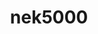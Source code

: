 ---
title: "nek5000"
layout: cache
categories: [package, v0.20]
meta: {"versions": ["19.0"], "compilers": ["gcc@=7.3.1"], "oss": ["amzn2"], "platforms": ["linux"], "targets": ["aarch64", "neoverse_n1", "x86_64_v3"], "stacks": ["aws-ahug", "aws-ahug-aarch64"], "num_specs": 6, "num_specs_by_stack": {"aws-ahug-aarch64": 4, "aws-ahug": 2}}
spec_details: [{"hash": "7dnh5v2iwnashlfhteth7kxyk2yz437r", "compiler": "gcc@=7.3.1", "versions": ["19.0"], "os": "amzn2", "platform": "linux", "target": "aarch64", "variants": ["build_system=generic", "+mpi", "+profiling", "~visit"], "stacks": ["aws-ahug-aarch64"], "size": "-", "tarball": "https://binaries.spack.io/releases/v0.20/build_cache/linux-amzn2-aarch64/gcc-7.3.1/nek5000-19.0/linux-amzn2-aarch64-gcc-7.3.1-nek5000-19.0-7dnh5v2iwnashlfhteth7kxyk2yz437r.spack"}, {"hash": "6iecpdggjcrnigk2xe4jgtcgb6ot43ld", "compiler": "gcc@=7.3.1", "versions": ["19.0"], "os": "amzn2", "platform": "linux", "target": "aarch64", "variants": ["build_system=generic", "+mpi", "+profiling", "~visit"], "stacks": ["aws-ahug-aarch64"], "size": "-", "tarball": "https://binaries.spack.io/releases/v0.20/build_cache/linux-amzn2-aarch64/gcc-7.3.1/nek5000-19.0/linux-amzn2-aarch64-gcc-7.3.1-nek5000-19.0-6iecpdggjcrnigk2xe4jgtcgb6ot43ld.spack"}, {"hash": "52lnrzjntbekdnlkhnpbmpdlrmsg47qg", "compiler": "gcc@=7.3.1", "versions": ["19.0"], "os": "amzn2", "platform": "linux", "target": "neoverse_n1", "variants": ["build_system=generic", "+mpi", "+profiling", "~visit"], "stacks": ["aws-ahug-aarch64"], "size": "-", "tarball": "https://binaries.spack.io/releases/v0.20/build_cache/linux-amzn2-neoverse_n1/gcc-7.3.1/nek5000-19.0/linux-amzn2-neoverse_n1-gcc-7.3.1-nek5000-19.0-52lnrzjntbekdnlkhnpbmpdlrmsg47qg.spack"}, {"hash": "wln42zv5tyrj4fioog43bpdgdkovuca6", "compiler": "gcc@=7.3.1", "versions": ["19.0"], "os": "amzn2", "platform": "linux", "target": "neoverse_n1", "variants": ["build_system=generic", "+mpi", "+profiling", "~visit"], "stacks": ["aws-ahug-aarch64"], "size": "-", "tarball": "https://binaries.spack.io/releases/v0.20/build_cache/linux-amzn2-neoverse_n1/gcc-7.3.1/nek5000-19.0/linux-amzn2-neoverse_n1-gcc-7.3.1-nek5000-19.0-wln42zv5tyrj4fioog43bpdgdkovuca6.spack"}, {"hash": "zjh56dmopk6uvuuqeoua22iolimkz5mx", "compiler": "gcc@=7.3.1", "versions": ["19.0"], "os": "amzn2", "platform": "linux", "target": "x86_64_v3", "variants": ["build_system=generic", "+mpi", "+profiling", "~visit"], "stacks": ["aws-ahug"], "size": "-", "tarball": "https://binaries.spack.io/releases/v0.20/build_cache/linux-amzn2-x86_64_v3/gcc-7.3.1/nek5000-19.0/linux-amzn2-x86_64_v3-gcc-7.3.1-nek5000-19.0-zjh56dmopk6uvuuqeoua22iolimkz5mx.spack"}, {"hash": "62wewiotxt4fzh4lyprmyrpdwl3hi2vx", "compiler": "gcc@=7.3.1", "versions": ["19.0"], "os": "amzn2", "platform": "linux", "target": "x86_64_v3", "variants": ["build_system=generic", "+mpi", "+profiling", "~visit"], "stacks": ["aws-ahug"], "size": "-", "tarball": "https://binaries.spack.io/releases/v0.20/build_cache/linux-amzn2-x86_64_v3/gcc-7.3.1/nek5000-19.0/linux-amzn2-x86_64_v3-gcc-7.3.1-nek5000-19.0-62wewiotxt4fzh4lyprmyrpdwl3hi2vx.spack"}]
---